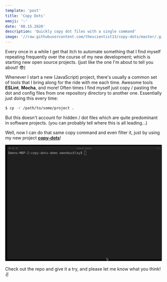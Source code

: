 ```yaml
---
template: 'post'
title: 'Copy Dots'
emoji: '💡'
date: '08.15.2020'
description: 'Quickly copy dot files with a single command'
image: '//raw.githubusercontent.com/thescientist13/copy-dots/master/.github/assets/dots.jpg'
---
```


Every once in a while I get that itch to automate something that I find myself repeating frequently over the course of my new development; which is starting new open source projects.  (just like the one I'm about to tell you about! 😎)

Whenever I start a new (JavaScript) project, there's usually a common set of tools that I bring along for the ride with me each time.  Awesome tools **ESLint**, **Mocha**, and more!  Often times I find myself just copy / pasting the dot and config files from one repository directory to another one.  Essentially just doing this every time:

```bash
$ cp -r /path/to/some/project .
```

But this doesn't account for hidden / dot files which are quite predominant in software projects. (you can probably tell where this is all leading...)

Well, now I can do that same copy command and even filter it, just by using my new project <a href="https://github.com/thescientist13/copy-dots" target="_blank" rel="noopener" onclick="getOutboundLink('https://github.com/thescientist13/copy-dots');"><b>copy-dots</b></a>!

<img alt="Demo gif of copy-dots" src="//raw.githubusercontent.com/thescientist13/copy-dots/master/.github/assets/copy-dots-demo.gif">

Check out the repo and give it a try, and please let me know what you think! ✌️